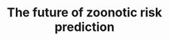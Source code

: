 ---
layout: page
title: The future of zoonotic risk prediction
description: Renata Muylaert - Palestras do PPG Ecologia - USP (26/10/2021).
highlights:
img: assets/img/talk.jpg
redirect: https://www.youtube.com/live/tN7e2_SSEjI?si=2EZoNmD8NdhC6WEG
category: work
importance: 3
---